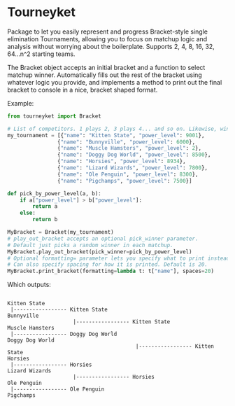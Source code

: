 # Tourneyket

Package to let you easily represent and progress Bracket-style single elimination Tournaments,
allowing you to focus on matchup logic and analysis without worrying about the boilerplate. 
Supports 2, 4, 8, 16, 32, 64...n^2 starting teams.

The Bracket object accepts an initial bracket and a function to select matchup winner.
Automatically fills out the rest of the bracket using whatever logic you provide, 
and implements a method to print out the final bracket to console in a nice, bracket shaped format. 

Example:
```python
from tourneyket import Bracket

# List of competitors. 1 plays 2, 3 plays 4... and so on. Likewise, winner of 1v2 plays winner of 3v4, etc.
my_tournament = [{"name": "Kitten State", "power_level": 9001},
                {"name": "Bunnyville", "power_level": 6000},
                {"name": "Muscle Hamsters", "power_level": 2},
                {"name": "Doggy Dog World", "power_level": 8500},
                {"name": "Horsies", "power_level": 8934},
                {"name": "Lizard Wizards", "power_level": 7800},
                {"name": "Ole Penguin", "power_level": 8300},
                {"name": "Pigchamps", "power_level": 7500}]

def pick_by_power_level(a, b):
    if a["power_level"] > b["power_level"]:
        return a 
    else: 
        return b

MyBracket = Bracket(my_tournament)
# play_out_bracket accepts an optional pick_winner parameter. 
# Default just picks a random winner in each matchup.
MyBracket.play_out_bracket(pick_winner=pick_by_power_level)
# Optional formatting= parameter lets you specify what to print instead of just printing the whole dictionary
# Can also specify spacing for how it is printed. Default is 20.
MyBracket.print_bracket(formatting=lambda t: t["name"], spaces=20)
```

Which outputs: 

```

Kitten State
 |----------------- Kitten State
Bunnyville
                     |----------------- Kitten State
Muscle Hamsters
 |----------------- Doggy Dog World
Doggy Dog World
                                         |----------------- Kitten State
Horsies
 |----------------- Horsies
Lizard Wizards
                     |----------------- Horsies
Ole Penguin
 |----------------- Ole Penguin
Pigchamps

```
